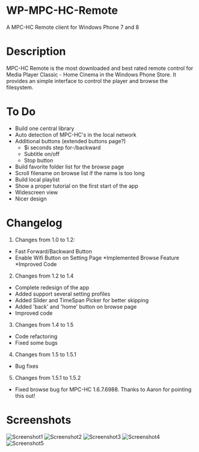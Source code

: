 WP-MPC-HC-Remote
================

A MPC-HC Remote client for Windows Phone 7 and 8

Description
=======
MPC-HC Remote is the most downloaded and best rated remote control for Media Player Classic - Home Cinema in the Windows Phone Store. It provides an simple interface to control the player and browse the filesystem.

To Do
=======
* Build one central library
* Auto detection of MPC-HC's in the local network
* Additional buttons (extended buttons page?)
  * $i seconds step for-/backward
  * Subtitle on/off
  * Stop button
* Build favorite folder list for the browse page
* Scroll filename on browse list if the name is too long
* Build local playlist
* Show a proper tutorial on the first start of the app
* Widescreen view
* Nicer design

Changelog
=======
1. Changes from 1.0 to 1.2:
  * Fast Forward/Backward Button
  * Enable Wifi Button on Setting Page
  *Implemented Browse Feature
  *Improved Code

2. Changes from 1.2 to 1.4
  * Complete redesign of the app
  * Added support several setting profiles
  * Added Slider and TimeSpan Picker for better skipping
  * Added 'back' and 'home' button on browse page
  * Improved code

3. Changes from 1.4 to 1.5
  * Code refactoring
  * Fixed some bugs

4. Changes from 1.5 to 1.5.1
  * Bug fixes

5. Changes from 1.5.1 to 1.5.2
  * Fixed browse bug for MPC-HC 1.6.7.6988. Thanks to Aaron for pointing this out!

Screenshots
=======
![Screenshot1](https://raw.github.com/baurmatt/WP-MPC-HC-Remote/master/MPC%20Remote/screenshots/Playing.png)
![Screenshot2](https://raw.github.com/baurmatt/WP-MPC-HC-Remote/master/MPC%20Remote/screenshots/Browse.png)
![Screenshot3](https://raw.github.com/baurmatt/WP-MPC-HC-Remote/master/MPC%20Remote/screenshots/Settings.png)
![Screenshot4](https://raw.github.com/baurmatt/WP-MPC-HC-Remote/master/MPC%20Remote/screenshots/AddSettings.png)
![Screenshot5](https://raw.github.com/baurmatt/WP-MPC-HC-Remote/master/MPC%20Remote/screenshots/Info.png)
